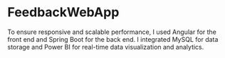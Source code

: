 # FeedbackWebApp
To ensure responsive and scalable performance, I used Angular for the front end and Spring Boot for the back end. I integrated MySQL for data storage and Power BI for real-time data visualization and analytics.
